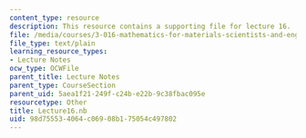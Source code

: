 ```yaml
---
content_type: resource
description: This resource contains a supporting file for lecture 16.
file: /media/courses/3-016-mathematics-for-materials-scientists-and-engineers-fall-2005/98d755534064c06908b175054c497802_Lecture16.nb
file_type: text/plain
learning_resource_types:
- Lecture Notes
ocw_type: OCWFile
parent_title: Lecture Notes
parent_type: CourseSection
parent_uid: 5aea1f21-249f-c24b-e22b-9c38fbac095e
resourcetype: Other
title: Lecture16.nb
uid: 98d75553-4064-c069-08b1-75054c497802
---
```

